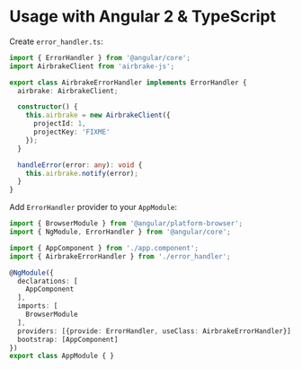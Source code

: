 # Usage with Angular 2 & TypeScript

Create `error_handler.ts`:

```TypeScript
import { ErrorHandler } from '@angular/core';
import AirbrakeClient from 'airbrake-js';

export class AirbrakeErrorHandler implements ErrorHandler {
  airbrake: AirbrakeClient;

  constructor() {
    this.airbrake = new AirbrakeClient({
      projectId: 1,
      projectKey: 'FIXME'
    });
  }

  handleError(error: any): void {
    this.airbrake.notify(error);
  }
}
```

Add `ErrorHandler` provider to your `AppModule`:

```TypeScript
import { BrowserModule } from '@angular/platform-browser';
import { NgModule, ErrorHandler } from '@angular/core';

import { AppComponent } from './app.component';
import { AirbrakeErrorHandler } from './error_handler';

@NgModule({
  declarations: [
    AppComponent
  ],
  imports: [
    BrowserModule
  ],
  providers: [{provide: ErrorHandler, useClass: AirbrakeErrorHandler}],
  bootstrap: [AppComponent]
})
export class AppModule { }
```

